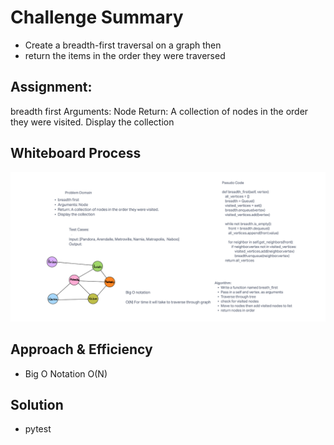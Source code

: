 # Challenge Summary

- Create a breadth-first traversal on a graph then
- return the items in the order they were traversed

## Assignment:

breadth first
Arguments: Node
Return: A collection of nodes in the order they were visited.
Display the collection


## Whiteboard Process

![White Board 36](whiteboard_challenge36.png)

## Approach & Efficiency

- Big O Notation O(N)

## Solution

- pytest
